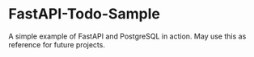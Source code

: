 # FastAPI-Todo-Sample

A simple example of FastAPI and PostgreSQL in action. May use this as reference for future projects.
